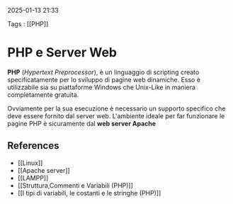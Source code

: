 2025-01-13 21:33

Tags : [[PHP]]

# PHP e Server Web

**PHP** (*Hypertext Preprocessor*), è un linguaggio di scripting creato specificatamente per lo sviluppo di pagine web dinamiche. Esso è utilizzabile sia su piattaforme Windows che Unix-Like in maniera completamente gratuita.

Ovviamente per la sua esecuzione è necessario un supporto specifico che deve essere fornito dal server web. L'ambiente ideale per far funzionare le pagine PHP è sicuramente dal **web server Apache**
## References

- [[Linux]]
- [[Apache server]]
- [[LAMPP]]
- [[Struttura,Commenti e Variabili (PHP)]]
- [[I tipi di variabili, le costanti e le stringhe (PHP)]]
